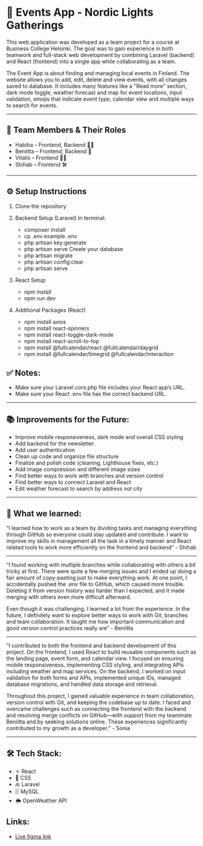# 🎉 Events App - Nordic Lights Gatherings

This web application was developed as a team project for a course at Business College Helsinki. The goal was to gain experience in both teamwork and full-stack web development by combining Laravel (backend) and React (frontend) into a single app while collaborating as a team.

The Event App is about finding and managing local events in Finland. The website allows you to add, edit, delete and view events, with all changes saved to database. It includes many features like a "Read more" section, dark mode toggle, weather forecast and map for event locations, input validation, emojis that indicate event type, calendar view and multiple ways to search for events.

___

## 👥 Team Members & Their Roles
* Habiba – Frontend, Backend 👩‍💻
* Beniitta – Frontend, Backend 📱
* Vitalis – Frontend 🧑‍💻
* Shihab – Frontend 🛠️


___

## ⚙️ Setup Instructions
1. Clone the repository
2. Backend Setup (Laravel) In terminal:
    * composer install
    * cp .env.example .env
    * php artisan key:generate
    * php artisan serve
Create your database
    * php artisan migrate
    * php artisan config:clear
    * php artisan serve

1. React Setup
    * npm install
    * npm run dev
2. Additional Packages (React)
    * npm install axios
    * npm install react-spinners
    * npm install react-toggle-dark-mode
    * npm install react-scroll-to-top
    * npm install @fullcalendar/react @fullcalendar/daygrid 
    * npm install @fullcalendar/timegrid @fullcalendar/interaction 

## ✅ Notes:
* Make sure your Laravel cors.php file includes your React app’s URL.
* Make sure your React .env file has the correct backend URL.

_____

## 📚 Improvements for the Future:
* Improve mobile responsiveness, dark mode and overall CSS styling
* Add backend for the newsletter
* Add user authentication
* Clean up code and organize file structure
* Finalize and polish code (cleaning, Lighthouse fixes, etc.)
* Add image compression and different image sizes
* Find better ways to work with branches and version control
* Find better ways to connect Laravel and React
* Edit weather forecast to search by address not city

_____

## 🚀 What we learned: 

“I learned how to work as a team by dividing tasks and managing everything through GitHub so everyone could stay updated and contribute. I want to improve my skills in  management all the task in a timely manner and React related tools to work more efficiently on the frontend and backend” - Shihab 

____

“I found working with multiple branches while collaborating with others a bit tricky at first. There were quite a few merging issues and I ended up doing a fair amount of copy-pasting just to make everything work. At one point, I accidentally pushed the .env file to GitHub, which caused more trouble. Deleting it from version history was harder than I expected, and it made merging with others even more difficult afterward.

Even though it was challenging, I learned a lot from the experience. In the future, I definitely want to explore better ways to work with Git, branches and team collaboration. It taught me how important communication and good version control practices really are” - Beniitta

____

“I contributed to both the frontend and backend development of this project. On the frontend, I used React to build reusable components such as the landing page, event form, and calendar view. I focused on ensuring mobile responsiveness, implementing CSS styling, and integrating APIs including weather and map services.
On the backend, I worked on input validation for both forms and APIs, implemented unique IDs, managed database migrations, and handled data storage and retrieval.

Throughout this project, I gained valuable experience in team collaboration, version control with Git, and keeping the codebase up to date. I faced and overcame challenges such as connecting the frontend with the backend and resolving merge conflicts on GitHub—with support from my teammate Beniitta and by seeking solutions online. These experiences significantly contributed to my growth as a developer.” - Sonia

____

## 🛠️ Tech Stack:
- ⚛️ React
- 🎨 CSS
- 🔙 Laravel
- 🗄️ MySQL
- 🌦️ OpenWeather API

## Links:
- [Live figma link](https://www.figma.com/proto/qPCo1mK3aG9hwXWdOm6ABm/Finnish-Event-Planner?node-id=1-2&p=f&t=Cf3bQNAagTilugmn-0&scaling=min-zoom&content-scaling=fixed&page-id=0%3A1&starting-point-node-id=1%3A2)

